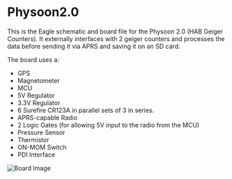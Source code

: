 # Physoon2.0
This is the Eagle schematic and board file for the Physoon 2.0 (HAB Geiger Counters).
It externally interfaces with 2 geiger counters and processes the data before sending it via APRS and saving it on an SD card.

The board uses a:
- GPS
- Magnetometer
- MCU
- 5V Regulator
- 3.3V Regulator
- 6 Surefire CR123A in parallel sets of 3 in series.
- APRS-capable Radio
- 2 Logic Gates (for allowing 5V input to the radio from the MCU)
- Pressure Sensor
- Thermistor
- ON-MOM Switch
- PDI Interface

![Board Image](https://i.imgur.com/UrV4KWR.png "Board Image")
